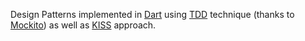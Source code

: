 Design Patterns implemented in [Dart](https://dart.dev) using [TDD](https://en.wikipedia.org/wiki/Test-driven_development) technique (thanks to [Mockito](https://pub.dev/packages/mockito)) as well as [KISS](https://en.wikipedia.org/wiki/KISS_principle) approach.
